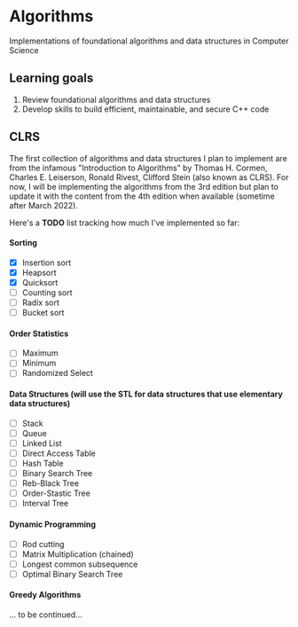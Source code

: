 # Algorithms
Implementations of foundational algorithms and data structures in Computer Science

## Learning goals

1. Review foundational algorithms and data structures
2. Develop skills to build efficient, maintainable, and secure C++ code

## CLRS

The first collection of algorithms and data structures I plan to implement are from the infamous "Introduction to Algorithms" by Thomas H. Cormen, Charles E. Leiserson, Ronald Rivest, Clifford Stein (also known as CLRS). For now, I will be implementing the algorithms from the 3rd edition but plan to update it with the content from the 4th edition when available (sometime after March 2022).

Here's a **TODO** list tracking how much I've implemented so far:

#### Sorting

- [x] Insertion sort
- [x] Heapsort
- [x] Quicksort
- [ ] Counting sort
- [ ] Radix sort
- [ ] Bucket sort

#### Order Statistics
- [ ] Maximum
- [ ] Minimum
- [ ] Randomized Select

#### Data Structures (will use the STL for data structures that use elementary data structures)
- [ ] Stack
- [ ] Queue
- [ ] Linked List
- [ ] Direct Access Table
- [ ] Hash Table
- [ ] Binary Search Tree
- [ ] Reb-Black Tree
- [ ] Order-Stastic Tree
- [ ] Interval Tree

#### Dynamic Programming
- [ ] Rod cutting
- [ ] Matrix Multiplication (chained)
- [ ] Longest common subsequence
- [ ] Optimal Binary Search Tree

#### Greedy Algorithms
... to be continued...
